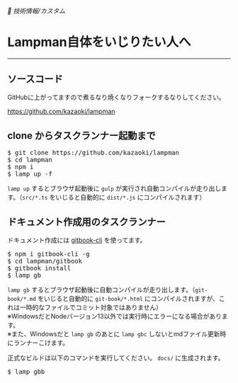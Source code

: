 ###### 🤖 技術情報/カスタム

# Lampman自体をいじりたい人へ
----------------------------------------------------------------------

## ソースコード

GitHubに上がってますので煮るなり焼くなりフォークするなりしてください。

https://github.com/kazaoki/lampman

## clone からタスクランナー起動まで

<pre class="cmd">
$ git clone https://github.com/kazaoki/lampman
$ cd lampman
$ npm i
$ lamp up -f
</pre>

`lamp up` するとブラウザ起動後に `gulp` が実行され自動コンパイルが走り出します。（`src/*.ts` をいじると自動的に `dist/*.js` にコンパイルされます）


## ドキュメント作成用のタスクランナー

ドキュメント作成には [gitbook-cli](https://github.com/GitbookIO/gitbook-cli) を使ってます。

<pre class="cmd">
$ npm i gitbook-cli -g
$ cd lampman/gitbook
$ gitbook install
$ lamp gb
</pre>

`lamp gb` するとブラウザ起動後に自動コンパイルが走り出します。（`git-book/*.md` をいじると自動的に `git-book/*.html` にコンパイルされますが、これは一時的なファイルでコミット対象ではありません）  
※WindowsだとNodeバージョン13以外では実行時にエラーになる場合があります。  
※また、Windowsだと `lamp gb` のあとに `lamp gbc` しないとmdファイル更新時にランナーこけます。  

正式なビルドは以下のコマンドを実行してください。 `docs/` に生成されます。

<pre class="cmd">
$ lamp gbb
</pre>
